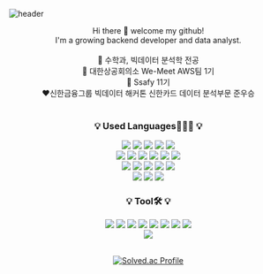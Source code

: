 ![header](https://capsule-render.vercel.app/api?type=waving&color=ffb1be&height=200&section=header&text=eugene's%20github&fontSize=90&fontColor=ffffff)
<div align=center> 
Hi there 👋 welcome my github! <br>
I'm a growing backend developer and data analyst.<br>

<br>
🌟 수학과, 빅데이터 분석학 전공
<br>
🌱 대한상공회의소 We-Meet AWS팀 1기 
<br>
💚 Ssafy 11기 
<br>
❤️신한금융그룹 빅데이터 해커톤 신한카드 데이터 분석부문 준우승
<br>
<br>

<h3 align="center">💡 Used Languages👩🏻‍💻  💡</h3>
<div align=center> 
<img src="https://img.shields.io/badge/python-3776AB?style=for-the-badge&logo=python&logoColor=white"> 
<img src="https://img.shields.io/badge/R-276DC3?style=for-the-badge&logo=R&logoColor=white">
<img src="https://img.shields.io/badge/Tableau-E97627?style=for-the-badge&logo=Tableau&logoColor=white">
<img src="https://img.shields.io/badge/Linux-FCC624?style=for-the-badge&logo=Linux&logoColor=white">
<img src="https://img.shields.io/badge/Jupyter-F37626?style=for-the-badge&logo=Jupyter&logoColor=white">
<br>
<img src="https://img.shields.io/badge/amazonaws-232F3E?style=for-the-badge&logo=amazonaws&logoColor=white">
<img src="https://img.shields.io/badge/ubuntu-E95420?style=for-the-badge&logo=ubuntu&logoColor=white">
<img src="https://img.shields.io/badge/JavaScript-F7DF1E?style=for-the-badge&logo=javascript&logoColor=white">
<img src="https://img.shields.io/badge/spring-6DB33F?style=for-the-badge&logo=spring&logoColor=white">
<img src="https://img.shields.io/badge/java-%23ED8B00?style=for-the-badge&logo=openjdk&logoColor=white">
<img src="https://img.shields.io/badge/MySQL-4479A1?style=for-the-badge&logo=MySQL&logoColor=white">
<br>
<img src="https://img.shields.io/badge/Google Analytics-E37400?style=for-the-badge&logo=Google Analytics&logoColor=white">  
<img src="https://img.shields.io/badge/vue-4FC08D?style=for-the-badge&logo=vuedotjs&logoColor=white">  	
<img src="https://img.shields.io/badge/VMware-607078?style=for-the-badge&logo=VMware&logoColor=white">  
<img src="https://img.shields.io/badge/pandas-150458?style=for-the-badge&logo=pandas&logoColor=white">  
<img src="https://img.shields.io/badge/openai-412991?style=for-the-badge&logo=openai&logoColor=white">
<br>
<img src="https://img.shields.io/badge/ElasticSearch-005571?style=for-the-badge&logo=elasticsearch&logoColor=white">  
<img src="https://img.shields.io/badge/amazon EC2-FF9900?style=for-the-badge&logo=amazonec2&logoColor=white">  
<img src="https://img.shields.io/badge/docker-%230db7ed.svg?style=for-the-badge&logo=docker&logoColor=white">  
<h3 align="center">💡 Tool🛠  💡</h3>
<img src="https://img.shields.io/badge/GitHub-181717?style=flat-square&logo=GitHub&logoColor=white" />
<img src="https://img.shields.io/badge/Notion-000000?style=flat-square&logo=Notion&logoColor=white" />
<img src="https://img.shields.io/badge/Slack-4A154B?style=flat-square&logo=Slack&logoColor=white" />
<img src="https://img.shields.io/badge/Figma-F24E1E?style=flat-square&logo=Figma&logoColor=white" />
<img src="https://img.shields.io/badge/Eclipse%20IDE-2C2255?style=flat-square&logo=EclipseIDE&logoColor=white" />
<img src="https://img.shields.io/badge/Visual%20Studio%20Code-007ACC?style=flat-square&logo=VisualStudioCode&logoColor=white" />
<img src="https://img.shields.io/badge/gitlab-FC6D26?style=flat-square&logo=gitlab&logoColor=white" />
<img src="https://img.shields.io/badge/IntelliJIDEA-000000?style=flat-square&logo=intellij-idea&logoColor=white" />

<br>
<img src="https://github-readme-stats.vercel.app/api/top-langs/?username=eug2n2&layout=compact"><br><br>
  
[![Solved.ac
Profile](http://mazassumnida.wtf/api/v2/generate_badge?boj=dbwls5775)](https://solved.ac/dbwls5775)


<!--
<h3 align="center">💡 My Git Stats 💡</h3>

![Anurag's GitHub stats](https://github-readme-stats.vercel.app/api?username=eug2n2&show_icons=true&theme=radical)
-->
